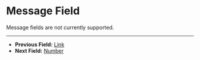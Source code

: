 # Message Field

Message fields are not currently supported.

----

- **Previous Field:** [Link](./link.md)
- **Next Field:** [Number](./number.md)
